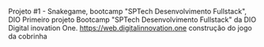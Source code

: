 Projeto #1 - Snakegame, bootcamp "SPTech Desenvolvimento Fullstack", DIO 
Primeiro projeto Bootcamp "SPTech Desenvolvimento Fullstack" da DIO
Digital inovation One. https://web.digitalinnovation.one
construção do jogo da cobrinha
